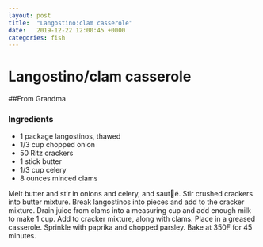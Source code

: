 ```yaml
---
layout: post
title:  "Langostino:clam casserole"
date:   2019-12-22 12:00:45 +0000
categories: fish
---
```


# Langostino/clam casserole
##From Grandma
### Ingredients
* 1 package langostinos, thawed
* 1/3 cup chopped onion
* 50 Ritz crackers
* 1 stick butter
* 1/3 cup celery
* 8 ounces minced clams


Melt butter and stir in onions and celery, and sauté. Stir crushed crackers into butter mixture. Break langostinos into pieces and add to the cracker mixture. Drain juice from clams into a measuring cup and add enough milk to make 1 cup. Add to cracker mixture, along with clams. Place in a greased casserole. Sprinkle with paprika and chopped parsley. Bake at 350F for 45 minutes.
